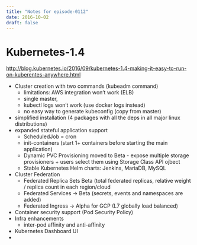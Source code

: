 ```yaml
---
title: "Notes for episode-0112"
date: 2016-10-02
draft: false
---
```


# Kubernetes-1.4
http://blog.kubernetes.io/2016/09/kubernetes-1.4-making-it-easy-to-run-on-kuberentes-anywhere.html 

- Cluster creation with two commands (kubeadm command)
    - limitations: AWS integration won’t work (ELB)
    - single master, 
    - kubectl logs won’t work (use docker logs instead)
    - no easy way to generate kubeconfig (copy from master)
- simplified installation (4 packages with all the deps in all major linux distributions)
- expanded stateful application support
    - ScheduledJob = cron
    - init-containers (start 1+ containers before starting the main application)
    - Dynamic PVC Provisioning moved to Beta - expose multiple storage provisioners + users select them using Storage Class API ojbect
    - Stable Kubernetes Helm charts: Jenkins, MariaDB, MySQL
- Cluster Federation
    - Federated Replica Sets Beta (total federated replicas, relative weight / replica count in each region/cloud
    - Federated Services -> Beta (secrets, events and namespaces are added)
    - Federated Ingress -> Alpha for GCP (L7 globally load balanced)
- Container security support (Pod Security Policy)
- Infra enhancements
    - inter-pod affinity and anti-affinity
- Kubernetes Dashboard UI
- 

